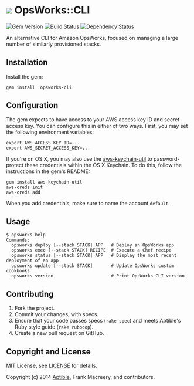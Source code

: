 # ![](https://raw.github.com/aptible/straptible/master/lib/straptible/rails/templates/public.api/icon-60px.png) OpsWorks::CLI

[![Gem Version](https://badge.fury.io/rb/opsworks-cli.png)](https://rubygems.org/gems/opsworks-cli)
[![Build Status](https://travis-ci.org/aptible/opsworks-cli.png?branch=master)](https://travis-ci.org/aptible/opsworks-cli)
[![Dependency Status](https://gemnasium.com/aptible/opsworks-cli.png)](https://gemnasium.com/aptible/opsworks-cli)

An alternative CLI for Amazon OpsWorks, focused on managing a large number of similarly provisioned stacks.

## Installation

Install the gem:

    gem install 'opsworks-cli'

## Configuration

The gem expects to have access to your AWS access key ID and secret access key. You can configure this in either of two ways. First, you may set the following environment variables:

    export AWS_ACCESS_KEY_ID=...
    export AWS_SECRET_ACCESS_KEY=...

If you're on OS X, you may also use the [aws-keychain-util](https://github.com/zwily/aws-keychain-util) to password-protect these credentials within the OS X Keychain. To do this, follow the instructions in the gem's README:

    gem install aws-keychain-util
    aws-creds init
    aws-creds add

When you add credentials, make sure to name the account `default`.

## Usage

```
$ opsworks help
Commands:
  opsworks deploy [--stack STACK] APP   # Deploy an OpsWorks app
  opsworks exec [--stack STACK] RECIPE  # Execute a Chef recipe
  opsworks status [--stack STACK] APP   # Display the most recent deployment of an app
  opsworks update [--stack STACK]       # Update OpsWorks custom cookbooks
  opsworks version                      # Print OpsWorks CLI version
```

## Contributing

1. Fork the project.
1. Commit your changes, with specs.
1. Ensure that your code passes specs (`rake spec`) and meets Aptible's Ruby style guide (`rake rubocop`).
1. Create a new pull request on GitHub.

## Copyright and License

MIT License, see [LICENSE](LICENSE.md) for details.

Copyright (c) 2014 [Aptible](https://www.aptible.com), Frank Macreery, and contributors.
